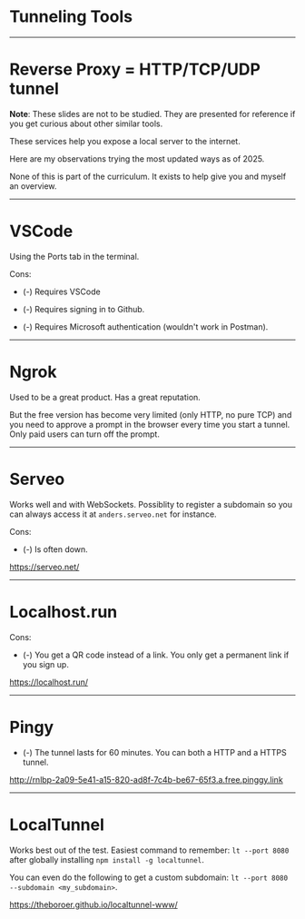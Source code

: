 
<div class="title-card">
    <h1>Tunneling Tools</h1>
</div>

---

# Reverse Proxy = HTTP/TCP/UDP tunnel 

**Note**: These slides are not to be studied. They are presented for reference if you get curious about other similar tools.

These services help you expose a local server to the internet.

Here are my observations trying the most updated ways as of 2025.

None of this is part of the curriculum. It exists to help give you and myself an overview. 

---

# VSCode

Using the Ports tab in the terminal.

Cons:

* (-) Requires VSCode

* (-) Requires signing in to Github. 

* (-) Requires Microsoft authentication (wouldn't work in Postman).

---

# Ngrok

Used to be a great product. Has a great reputation.

But the free version has become very limited (only HTTP, no pure TCP) and you need to approve a prompt in the browser every time you start a tunnel. Only paid users can turn off the prompt.

---

# Serveo

Works well and with WebSockets. Possiblity to register a subdomain so you can always access it at `anders.serveo.net` for instance.

Cons: 

* (-) Is often down.

https://serveo.net/


---

# Localhost.run

Cons:

* (-) You get a QR code instead of a link. You only get a permanent link if you sign up.

https://localhost.run/

---

# Pingy

* (-) The tunnel lasts for 60 minutes. You can both a HTTP and a HTTPS tunnel.

http://rnlbp-2a09-5e41-a15-820-ad8f-7c4b-be67-65f3.a.free.pinggy.link

---

# LocalTunnel

Works best out of the test. Easiest command to remember: `lt --port 8080` after globally installing `npm install -g localtunnel`.

You can even do the following to get a custom subdomain: `lt --port 8080 --subdomain <my_subdomain>`.

https://theboroer.github.io/localtunnel-www/



